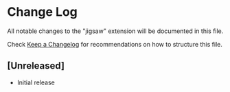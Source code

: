 # Change Log

All notable changes to the "jigsaw" extension will be documented in this file.

Check [Keep a Changelog](http://keepachangelog.com/) for recommendations on how to structure this file.

## [Unreleased]

- Initial release
